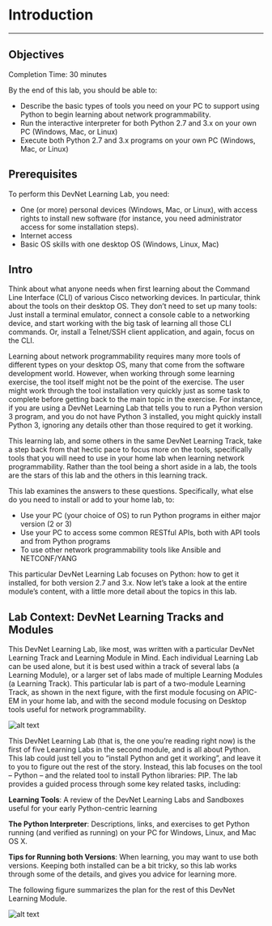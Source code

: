 
# Introduction
----------------

## Objectives

Completion Time: 30 minutes

By the end of this lab, you should be able to:

-   Describe the basic types of tools you need on your PC to support using Python to begin learning about network programmability.
-   Run the interactive interpreter for both Python 2.7 and 3.x on your own PC (Windows, Mac, or Linux)
-   Execute both Python 2.7 and 3.x programs on your own PC (Windows, Mac, or Linux)

## Prerequisites
To perform this DevNet Learning Lab, you need:

-   One (or more) personal devices (Windows, Mac, or Linux), with access rights to install new software (for instance, you need administrator access for some installation steps).
-   Internet access
-   Basic OS skills with one desktop OS (Windows, Linux, Mac)

## Intro

Think about what anyone needs when first learning about the Command Line Interface (CLI) of various Cisco networking devices. In particular, think about the tools on their desktop OS. They don’t need to set up many tools: Just install a terminal emulator, connect a console cable to a networking device, and start working with the big task of learning all those CLI commands. Or, install a Telnet/SSH client application, and again, focus on the CLI.

Learning about network programmability requires many more tools of different types on your desktop OS, many that come from the software development world. However, when working through some learning exercise, the tool itself might not be the point of the exercise. The user might work through the tool installation very quickly just as some task to complete before getting back to the main topic in the exercise. For instance, if you are using a DevNet Learning Lab that tells you to run a Python version 3 program, and you do not have Python 3 installed, you might quickly install Python 3, ignoring any details other than those required to get it working.

This learning lab, and some others in the same DevNet Learning Track, take a step back from that hectic pace to focus more on the tools, specifically tools that you will need to use in your home lab when learning network programmability. Rather than the tool being a short aside in a lab, the tools are the stars of this lab and the others in this learning track.

This lab examines the answers to these questions. Specifically, what else do you need to install or add to your home lab, to:

-   Use your PC (your choice of OS) to run Python programs in either major version (2 or 3)
-   Use your PC to access some common RESTful APIs, both with API tools and from Python programs
-   To use other network programmability tools like Ansible and NETCONF/YANG

This particular DevNet Learning Lab focuses on Python: how to get it installed, for both version 2.7 and 3.x. Now let’s take a look at the entire module’s content, with a little more detail about the topics in this lab.

## Lab Context: DevNet Learning Tracks and Modules

This DevNet Learning Lab, like most, was written with a particular DevNet Learning Track and Learning Module in Mind. Each individual Learning Lab can be used alone, but it is best used within a track of several labs (a Learning Module), or a larger set of labs made of multiple Learning Modules (a Learning Track). This particular lab is part of a two-module Learning Track, as shown in the next figure, with the first module focusing on APIC-EM in your home lab, and with the second module focusing on Desktop tools useful for network programmability.

![alt text](/posts/files/02-python-01-home-lab-python/assets/images/desktop-1-01.png)

This DevNet Learning Lab (that is, the one you’re reading right now) is the first of five Learning Labs in the second module, and is all about Python. This lab could just tell you to “install Python and get it working”, and leave it to you to figure out the rest of the story. Instead, this lab focuses on the tool – Python – and the related tool to install Python libraries: PIP. The lab provides a guided process through some key related tasks, including:

**Learning Tools**: A review of the DevNet Learning Labs and Sandboxes useful for your early Python-centric learning

**The Python Interpreter**: Descriptions, links, and exercises to get Python running (and verified as running) on your PC for Windows, Linux, and Mac OS X.

**Tips for Running both Versions**: When learning, you may want to use both versions. Keeping both installed can be a bit tricky, so this lab works through some of the details, and gives you advice for learning more.

The following figure summarizes the plan for the rest of this DevNet Learning Module.

![alt text](/posts/files/02-python-01-home-lab-python/assets/images/desktop-1-02.png)
